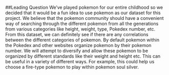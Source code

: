 ##Leading Question
We’ve played pokemon for our entire childhood so we decided that it would be a fun idea to use pokemon as our dataset for this project. We believe that the pokemon community should have a convenient way of searching through the different pokemon from all the generations from various categories like height, weight, type, Pokedex number, etc. From this dataset, we can definitely see if there are any correlations between the different categories of pokemon. By default pokemon within the Pokedex and other websites organize pokemon by their pokemon number. We will attempt to diversify and allow these pokemon to be organized by different standards like their weight and height etc. This can be useful in a variety of different ways. For example, this could help us choose a fire-type pokemon to play within pokemon soul silver.
